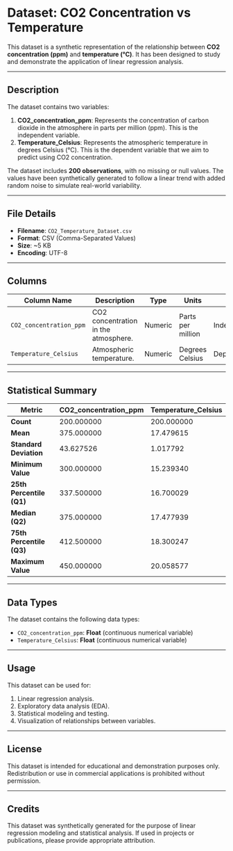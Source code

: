 # Dataset: CO2 Concentration vs Temperature

This dataset is a synthetic representation of the relationship between **CO2 concentration (ppm)** and **temperature (°C)**. It has been designed to study and demonstrate the application of linear regression analysis.

---

## Description

The dataset contains two variables:
1. **CO2_concentration_ppm**: Represents the concentration of carbon dioxide in the atmosphere in parts per million (ppm). This is the independent variable.
2. **Temperature_Celsius**: Represents the atmospheric temperature in degrees Celsius (°C). This is the dependent variable that we aim to predict using CO2 concentration.

The dataset includes **200 observations**, with no missing or null values. The values have been synthetically generated to follow a linear trend with added random noise to simulate real-world variability.

---

## File Details

- **Filename**: `CO2_Temperature_Dataset.csv`
- **Format**: CSV (Comma-Separated Values)
- **Size**: ~5 KB
- **Encoding**: UTF-8

---

## Columns

| **Column Name**          | **Description**                                           | **Type**   | **Units**           | **Role**        |
|---------------------------|-----------------------------------------------------------|------------|---------------------|-----------------|
| `CO2_concentration_ppm`   | CO2 concentration in the atmosphere.                     | Numeric    | Parts per million   | Independent     |
| `Temperature_Celsius`     | Atmospheric temperature.                                  | Numeric    | Degrees Celsius     | Dependent       |

---

## Statistical Summary

| **Metric**                | **CO2_concentration_ppm** | **Temperature_Celsius** |
|----------------------------|---------------------------|--------------------------|
| **Count**                 | 200.000000               | 200.000000              |
| **Mean**                  | 375.000000               | 17.479615               |
| **Standard Deviation**    | 43.627526                | 1.017792                |
| **Minimum Value**         | 300.000000               | 15.239340               |
| **25th Percentile (Q1)**  | 337.500000               | 16.700029               |
| **Median (Q2)**           | 375.000000               | 17.477939               |
| **75th Percentile (Q3)**  | 412.500000               | 18.300247               |
| **Maximum Value**         | 450.000000               | 20.058577               |

---

## Data Types

The dataset contains the following data types:
- `CO2_concentration_ppm`: **Float** (continuous numerical variable)
- `Temperature_Celsius`: **Float** (continuous numerical variable)

---

## Usage

This dataset can be used for:
1. Linear regression analysis.
2. Exploratory data analysis (EDA).
3. Statistical modeling and testing.
4. Visualization of relationships between variables.

---


## License

This dataset is intended for educational and demonstration purposes only. Redistribution or use in commercial applications is prohibited without permission.

---

## Credits

This dataset was synthetically generated for the purpose of linear regression modeling and statistical analysis. If used in projects or publications, please provide appropriate attribution.

